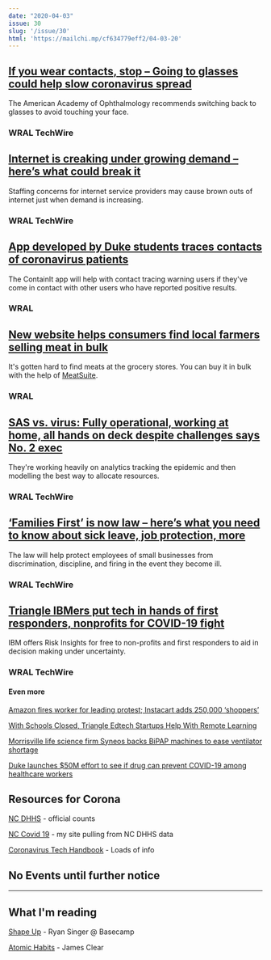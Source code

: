 ```yaml
---
date: "2020-04-03"
issue: 30
slug: '/issue/30'
html: 'https://mailchi.mp/cf634779eff2/04-03-20'
---
```


## [If you wear contacts, stop – Going to glasses could help slow coronavirus spread](https://www.wraltechwire.com/2020/03/27/if-you-wear-contacts-stop-going-to-glasses-could-help-slow-coronavirus-spread/)
The American Academy of Ophthalmology recommends switching back to glasses to avoid touching your face. 
### WRAL TechWire

## [Internet is creaking under growing demand – here’s what could break it](https://www.wraltechwire.com/2020/03/27/interent-is-creaking-under-growing-demand-heres-what-could-break-it/)
Staffing concerns for internet service providers may cause brown outs of internet just when demand is increasing.
### WRAL TechWire

## [App developed by Duke students traces contacts of coronavirus patients](https://www.wral.com/coronavirus/app-developed-by-duke-students-traces-contacts-of-coronavirus-patients/19038147/)
The ContainIt app will help with contact tracing warning users if they've come in contact with other users who have reported positive results.
### WRAL

## [New website helps consumers find local farmers selling meat in bulk](https://www.wral.com/coronavirus/new-website-helps-consumers-find-local-farmers-selling-meat-in-bulk/19036263/)
It's gotten hard to find meats at the grocery stores. You can buy it in bulk with the help of [MeatSuite](https://www.meatsuite.com/).
### WRAL

## [SAS vs. virus: Fully operational, working at home, all hands on deck despite challenges says No. 2 exec](https://www.wraltechwire.com/2020/03/31/sas-vs-virus-fully-operational-working-at-home-all-hands-on-deck-despite-challenges-says-no-2-exec/)
They're working heavily on analytics tracking the epidemic and then modelling the best way to allocate resources.
### WRAL TechWire

## [‘Families First’ is now law – here’s what you need to know about sick leave, job protection, more](https://www.wraltechwire.com/2020/04/01/families-first-is-now-law-heres-what-you-need-to-know-about-sick-leave-job-protection-more/)
The law will help protect employees of small businesses from discrimination, discipline, and firing in the event they become ill.
### WRAL TechWire

## [Triangle IBMers put tech in hands of first responders, nonprofits for COVID-19 fight](https://www.wraltechwire.com/2020/03/31/triangle-ibmers-put-tech-in-hands-of-first-responders-nonprofits-for-covid-19-fight/)
IBM offers Risk Insights for free to non-profits and first responders to aid in decision making under uncertainty.
### WRAL TechWire

#### Even more

[Amazon fires worker for leading protest; Instacart adds 250,000 ‘shoppers’](https://www.wraltechwire.com/2020/03/31/amazon-fires-worker-for-leading-protest-instacart-adds-250000-shoppers/)

[With Schools Closed, Triangle Edtech Startups Help With Remote Learning](https://grepbeat.com/2020/03/26/with-schools-closed-triangle-edtech-startups-help-with-remote-learning/)

[Morrisville life science firm Syneos backs BiPAP machines to ease ventilator shortage](https://www.wraltechwire.com/2020/04/01/morrisville-life-science-firm-syneos-backs-bipap-machines-to-ease-ventilator-shortage/)

[Duke launches $50M effort to see if drug can prevent COVID-19 among healthcare workers](https://www.wraltechwire.com/2020/04/02/duke-launches-50m-effort-to-see-if-drug-can-prevent-covid-19-among-healthcare-workers/)

## Resources for Corona
[NC DHHS](https://www.ncdhhs.gov/covid-19-case-count-nc) - official counts

[NC Covid 19](https://nc-covid-19.netlify.com/) - my site pulling from NC DHHS data

[Coronavirus Tech Handbook](https://coronavirustechhandbook.com/home) - Loads of info

## No Events until further notice

---

## What I'm reading
[Shape Up](https://basecamp.com/shapeup) - Ryan Singer @ Basecamp


[Atomic Habits](https://jamesclear.com/atomic-habits) - James Clear

